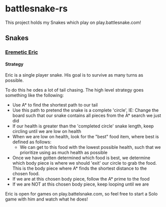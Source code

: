 # battlesnake-rs

This project holds my Snakes which play on play.battlesnake.com!

## Snakes

### [Eremetic Eric](https://play.battlesnake.com/u/coreyja/eremetic-eric/)

#### Strategy

Eric is a single player snake. His goal is to survive as many turns as possible.

To do this he odes a lot of tail chasing. The high level strategy goes something like the following:

- Use A* to find the shortest path to our tail
- Use this path to pretend the snake is a complete 'circle', IE: Change the board such that our snake contains all pieces from the A* search we just did
- If our health is greater than the 'completed circle' snake length, keep circling until we are low on health
- When we are low on health, look for the "best" food item, where best is defined as follows:
  - We can get to this food with the lowest possible health, such that we prioritize using as much health as possible
- Once we have gotten determined which food is best, we determine which body piece is where we should 'exit' our circle to grab the food. This is the body piece where A* finds the shortest distance to the chosen food.
- If we are at this chosen body piece, follow the A* prime to the food
- If we are NOT at this chosen body piece, keep looping until we are

Eric is open for games on play.battelsnake.com, so feel free to start a Solo game with him and watch what he does!
